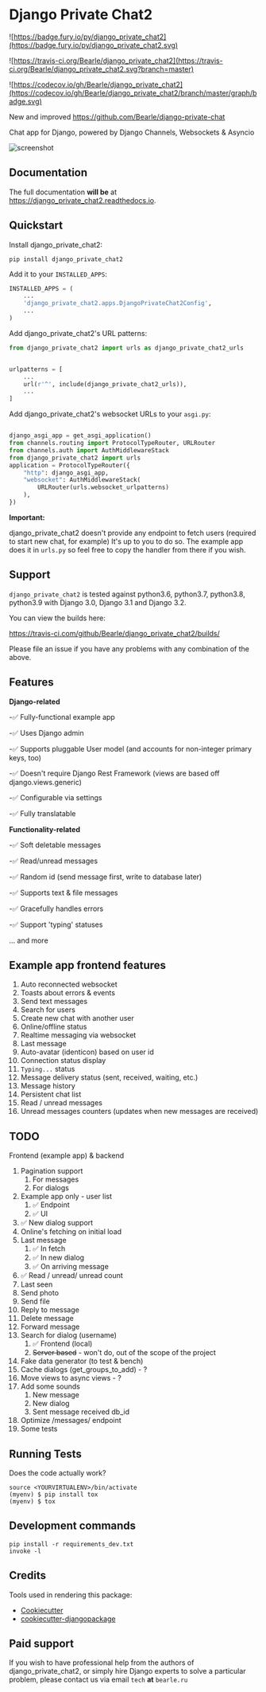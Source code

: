 Django Private Chat2
======================

![https://badge.fury.io/py/django_private_chat2](https://badge.fury.io/py/django_private_chat2.svg)

![https://travis-ci.org/Bearle/django_private_chat2](https://travis-ci.org/Bearle/django_private_chat2.svg?branch=master)

![https://codecov.io/gh/Bearle/django_private_chat2](https://codecov.io/gh/Bearle/django_private_chat2/branch/master/graph/badge.svg)

New and improved  https://github.com/Bearle/django-private-chat

Chat app for Django, powered by Django Channels, Websockets & Asyncio

![screenshot](https://github.com/Bearle/django_private_chat2/blob/master/screenshots/screen.jpg?raw=true)

Documentation
-------------

The full documentation **will be** at <https://django_private_chat2.readthedocs.io>.

Quickstart
----------

Install django_private_chat2:

    pip install django_private_chat2

Add it to your `INSTALLED_APPS`:

```python
INSTALLED_APPS = (
    ...
    'django_private_chat2.apps.DjangoPrivateChat2Config',
    ...
)
```

Add django_private_chat2's URL patterns:

```python
from django_private_chat2 import urls as django_private_chat2_urls


urlpatterns = [
    ...
    url(r'^', include(django_private_chat2_urls)),
    ...
]
```

Add django_private_chat2's websocket URLs to your `asgi.py`:
```python

django_asgi_app = get_asgi_application()
from channels.routing import ProtocolTypeRouter, URLRouter
from channels.auth import AuthMiddlewareStack
from django_private_chat2 import urls
application = ProtocolTypeRouter({
    "http": django_asgi_app,
    "websocket": AuthMiddlewareStack(
        URLRouter(urls.websocket_urlpatterns)
    ),
})

```


**Important:**

django_private_chat2 doesn't provide any endpoint to fetch users (required to start new chat, for example)
It's up to you to do so. The example app does it in `urls.py` so feel free to copy the handler from there if you wish.

Support
--------


`django_private_chat2` is tested against python3.6, python3.7, python3.8, python3.9 with Django 3.0, Django 3.1 and Django 3.2.

You can view the builds here:

https://travis-ci.com/github/Bearle/django_private_chat2/builds/


Please file an issue if you have any problems with any combination of the above. 


Features
--------

__Django-related__

-:white_check_mark: Fully-functional example app

-:white_check_mark: Uses Django admin

-:white_check_mark: Supports pluggable User model (and accounts for non-integer primary keys, too)

-:white_check_mark: Doesn't require Django Rest Framework (views are based off django.views.generic)

-:white_check_mark: Configurable via settings

-:white_check_mark: Fully translatable 

__Functionality-related__

-:white_check_mark: Soft deletable messages

-:white_check_mark: Read/unread messages

-:white_check_mark: Random id (send message first, write to database later)

-:white_check_mark: Supports text & file messages

-:white_check_mark: Gracefully handles errors

-:white_check_mark: Support 'typing' statuses

... and more


Example app frontend features
-----------------------------

1. Auto reconnected websocket
2. Toasts about errors & events
3. Send text messages
4. Search for users
5. Create new chat with another user
6. Online/offline status
7. Realtime messaging via websocket
8. Last message
9. Auto-avatar (identicon) based on user id
10. Connection status display
11. `Typing...` status
12. Message delivery status (sent, received, waiting, etc.)
13. Message history
14. Persistent chat list
15. Read / unread messages
16. Unread messages counters (updates when new messages are received)

TODO 
----

Frontend (example app) & backend

1. Pagination support
    1. For messages 
    2. For dialogs
2. Example app only - user list
    1. :white_check_mark: Endpoint
    2. :white_check_mark: UI
3. :white_check_mark: New dialog support
4. Online's fetching on initial load
5. Last message
    1. :white_check_mark: In fetch
    2. :white_check_mark: In new dialog
    3. :white_check_mark: On arriving message
6. :white_check_mark: Read / unread/ unread count
7. Last seen
8. Send photo
9. Send file
10. Reply to message
11. Delete message
12. Forward message
13. Search for dialog (username)
    1. :white_check_mark: Frontend (local)
    2. ~~Server based~~ - won't do, out of the scope of the project
14. Fake data generator (to test & bench)
15. Cache dialogs (get_groups_to_add) - ?
16. Move views to async views - ?
17. Add some sounds
    1. New message
    2. New dialog
    3. Sent message received db_id
18. Optimize /messages/ endpoint
19. Some tests


Running Tests
-------------

Does the code actually work?

    source <YOURVIRTUALENV>/bin/activate
    (myenv) $ pip install tox
    (myenv) $ tox

Development commands
--------------------

    pip install -r requirements_dev.txt
    invoke -l

Credits
-------

Tools used in rendering this package:

-   [Cookiecutter](https://github.com/audreyr/cookiecutter)
-   [cookiecutter-djangopackage](https://github.com/pydanny/cookiecutter-djangopackage)

Paid support
------------

If you wish to have professional help from the authors of django_private_chat2, or simply hire Django experts to solve a particular problem,
please contact us via email `tech` **at** `bearle.ru`

